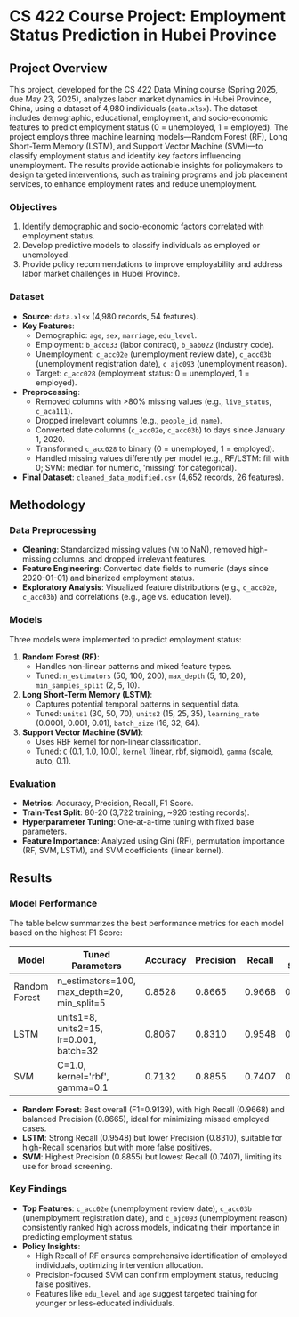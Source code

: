 # CS 422 Course Project: Employment Status Prediction in Hubei Province

## Project Overview

This project, developed for the CS 422 Data Mining course (Spring 2025, due May 23, 2025), analyzes labor market dynamics in Hubei Province, China, using a dataset of 4,980 individuals (`data.xlsx`). The dataset includes demographic, educational, employment, and socio-economic features to predict employment status (0 = unemployed, 1 = employed). The project employs three machine learning models—Random Forest (RF), Long Short-Term Memory (LSTM), and Support Vector Machine (SVM)—to classify employment status and identify key factors influencing unemployment. The results provide actionable insights for policymakers to design targeted interventions, such as training programs and job placement services, to enhance employment rates and reduce unemployment.

### Objectives
1. Identify demographic and socio-economic factors correlated with employment status.
2. Develop predictive models to classify individuals as employed or unemployed.
3. Provide policy recommendations to improve employability and address labor market challenges in Hubei Province.

### Dataset
- **Source**: `data.xlsx` (4,980 records, 54 features).
- **Key Features**:
  - Demographic: `age`, `sex`, `marriage`, `edu_level`.
  - Employment: `b_acc033` (labor contract), `b_aab022` (industry code).
  - Unemployment: `c_acc02e` (unemployment review date), `c_acc03b` (unemployment registration date), `c_ajc093` (unemployment reason).
  - Target: `c_acc028` (employment status: 0 = unemployed, 1 = employed).
- **Preprocessing**:
  - Removed columns with >80% missing values (e.g., `live_status`, `c_aca111`).
  - Dropped irrelevant columns (e.g., `people_id`, `name`).
  - Converted date columns (`c_acc02e`, `c_acc03b`) to days since January 1, 2020.
  - Transformed `c_acc028` to binary (0 = unemployed, 1 = employed).
  - Handled missing values differently per model (e.g., RF/LSTM: fill with 0; SVM: median for numeric, 'missing' for categorical).
- **Final Dataset**: `cleaned_data_modified.csv` (4,652 records, 26 features).

## Methodology

### Data Preprocessing
- **Cleaning**: Standardized missing values (`\N` to NaN), removed high-missing columns, and dropped irrelevant features.
- **Feature Engineering**: Converted date fields to numeric (days since 2020-01-01) and binarized employment status.
- **Exploratory Analysis**: Visualized feature distributions (e.g., `c_acc02e`, `c_acc03b`) and correlations (e.g., age vs. education level).

### Models
Three models were implemented to predict employment status:
1. **Random Forest (RF)**:
   - Handles non-linear patterns and mixed feature types.
   - Tuned: `n_estimators` (50, 100, 200), `max_depth` (5, 10, 20), `min_samples_split` (2, 5, 10).
2. **Long Short-Term Memory (LSTM)**:
   - Captures potential temporal patterns in sequential data.
   - Tuned: `units1` (30, 50, 70), `units2` (15, 25, 35), `learning_rate` (0.0001, 0.001, 0.01), `batch_size` (16, 32, 64).
3. **Support Vector Machine (SVM)**:
   - Uses RBF kernel for non-linear classification.
   - Tuned: `C` (0.1, 1.0, 10.0), `kernel` (linear, rbf, sigmoid), `gamma` (scale, auto, 0.1).

### Evaluation
- **Metrics**: Accuracy, Precision, Recall, F1 Score.
- **Train-Test Split**: 80-20 (3,722 training, ~926 testing records).
- **Hyperparameter Tuning**: One-at-a-time tuning with fixed base parameters.
- **Feature Importance**: Analyzed using Gini (RF), permutation importance (RF, SVM, LSTM), and SVM coefficients (linear kernel).

## Results

### Model Performance
The table below summarizes the best performance metrics for each model based on the highest F1 Score:

| Model         | Tuned Parameters                              | Accuracy | Precision | Recall | F1 Score |
|---------------|-----------------------------------------------|----------|-----------|--------|----------|
| Random Forest | n_estimators=100, max_depth=20, min_split=5  | 0.8528   | 0.8665    | 0.9668 | 0.9139   |
| LSTM          | units1=8, units2=15, lr=0.001, batch=32      | 0.8067   | 0.8310    | 0.9548 | 0.8886   |
| SVM           | C=1.0, kernel='rbf', gamma=0.1               | 0.7132   | 0.8855    | 0.7407 | 0.8067   |

- **Random Forest**: Best overall (F1=0.9139), with high Recall (0.9668) and balanced Precision (0.8665), ideal for minimizing missed employed cases.
- **LSTM**: Strong Recall (0.9548) but lower Precision (0.8310), suitable for high-Recall scenarios but with more false positives.
- **SVM**: Highest Precision (0.8855) but lowest Recall (0.7407), limiting its use for broad screening.

### Key Findings
- **Top Features**: `c_acc02e` (unemployment review date), `c_acc03b` (unemployment registration date), and `c_ajc093` (unemployment reason) consistently ranked high across models, indicating their importance in predicting employment status.
- **Policy Insights**:
  - High Recall of RF ensures comprehensive identification of employed individuals, optimizing intervention allocation.
  - Precision-focused SVM can confirm employment status, reducing false positives.
  - Features like `edu_level` and `age` suggest targeted training for younger or less-educated individuals.



